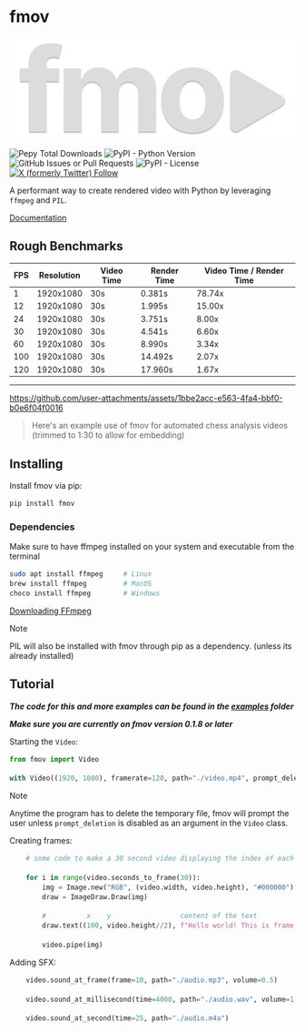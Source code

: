 # fmov

![fmov logo](https://github.com/dylandibeneditto/fmov/blob/main/logo.png?raw=true)

![Pepy Total Downloads](https://img.shields.io/pepy/dt/fmov)
![PyPI - Python Version](https://img.shields.io/pypi/pyversions/fmov)
![GitHub Issues or Pull Requests](https://img.shields.io/github/issues/dylandibeneditto/fmov)
![PyPI - License](https://img.shields.io/pypi/l/fmov)
[![X (formerly Twitter) Follow](https://img.shields.io/twitter/follow/dylan_ditto)](https://x.com/intent/follow?screen_name=dylan_ditto)

A performant way to create rendered video with Python by leveraging `ffmpeg` and `PIL`.

[Documentation](https://dylandibeneditto.github.io/fmov/)

## Rough Benchmarks

| FPS | Resolution | Video Time | Render Time | Video Time / Render Time |
| --- | ---------- | ---------- | ----------- | --------------- |
| 1 | 1920x1080 | 30s | 0.381s | 78.74x |
| 12 | 1920x1080 | 30s | 1.995s | 15.00x |
| 24 | 1920x1080 | 30s | 3.751s | 8.00x |
| 30 | 1920x1080 | 30s | 4.541s | 6.60x |
| 60 | 1920x1080 | 30s | 8.990s | 3.34x |
| 100 | 1920x1080 | 30s | 14.492s | 2.07x |
| 120 | 1920x1080 | 30s | 17.960s | 1.67x |

---

https://github.com/user-attachments/assets/1bbe2acc-e563-4fa4-bbf0-b0e6f04f0016

> Here's an example use of fmov for automated chess analysis videos (trimmed to 1:30 to allow for embedding)

## Installing

Install fmov via pip:

```bash
pip install fmov
```

### Dependencies

Make sure to have ffmpeg installed on your system and executable from the terminal

```bash
sudo apt install ffmpeg     # Linux
brew install ffmpeg         # MacOS
choco install ffmpeg        # Windows
```

[Downloading FFmpeg](https://ffmpeg.org/download.html)

> [!NOTE]
> PIL will also be installed with fmov through pip as a dependency. (unless its already installed)

## Tutorial

***The code for this and more examples can be found in the [examples](https://github.com/dylandibeneditto/fmov/tree/main/examples) folder***

***Make sure you are currently on fmov version 0.1.8 or later***

Starting the `Video`:

```python
from fmov import Video

with Video((1920, 1080), framerate=120, path="./video.mp4", prompt_deletion=False) as video:
```

> [!NOTE]
> Anytime the program has to delete the temporary file, fmov will prompt the user unless `prompt_deletion` is disabled as an argument in the `Video` class.

Creating frames:

```python
    # some code to make a 30 second video displaying the index of each frame

    for i in range(video.seconds_to_frame(30)):
        img = Image.new("RGB", (video.width, video.height), "#000000")
        draw = ImageDraw.Draw(img)

        #          x    y                 content of the text                     color
        draw.text((100, video.height//2), f"Hello world! This is frame {str(i)}", fill="#ffffff")

        video.pipe(img)
```

Adding SFX:

```python
    video.sound_at_frame(frame=10, path="./audio.mp3", volume=0.5)

    video.sound_at_millisecond(time=4000, path="./audio.wav", volume=1.0)

    video.sound_at_second(time=25, path="./audio.m4a")
```
